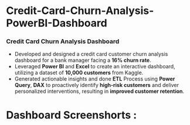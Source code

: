 # Credit-Card-Churn-Analysis-PowerBI-Dashboard
### Credit Card Churn Analysis Dashboard

* Developed and designed a credit card customer churn analysis dashboard for a bank manager facing a **16% 
churn rate**.
* Leveraged **Power BI** and **Excel** to create an interactive dashboard, utilizing a dataset of **10,000 customers** from 
Kaggle.
* Generated actionable insights and done **ETL** Process using **Power Query**, **DAX** to proactively identify **high-risk 
customers** and deliver personalized interventions, resulting in **improved customer retention**.


# Dashboard Screenshorts :
